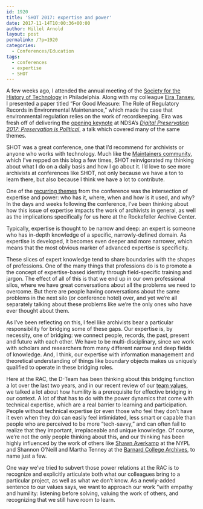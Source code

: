 ```yaml
---
id: 1920
title: 'SHOT 2017: expertise and power'
date: 2017-11-14T10:00:36+00:00
author: Hillel Arnold
layout: post
permalink: /?p=1920
categories:
  - Conferences/Education
tags:
  - conferences
  - expertise
  - SHOT
---
```

A few weeks ago, I attended the annual meeting of the [Society for the History of Technology](https://www.historyoftechnology.org/) in Philadelphia. Along with my colleague [Eira Tansey](http://eiratansey.com/), I presented a paper titled “For Good Measure: The Role of Regulatory Records in Environmental Maintenance,” which made the case that environmental regulation relies on the work of recordkeeping. Eira was fresh off of delivering the [opening keynote](http://eiratansey.com/2017/11/03/the-necessary-knowledge/) at NDSA’s [_Digital Preservation 2017: Preservation is Political_](http://ndsa.org/digital-preservation-2017/), a talk which covered many of the same themes.<!--more-->

SHOT was a great conference, one that I’d recommend for archivists or anyone who works with technology. Much like the [Maintainers community](http://themaintainers.org/), which I’ve repped on this blog a few times, SHOT reinvigorated my thinking about what I do on a daily basis and how I go about it. I’d love to see more archivists at conferences like SHOT, not only because we have a ton to learn there, but also because I think we have a lot to contribute.

One of the [recurring themes](https://twitter.com/helrond/status/924281014674960384) from the conference was the intersection of expertise and power: who has it, where, when and how is it used, and why? In the days and weeks following the conference, I’ve been thinking about how this issue of expertise impacts the work of archivists in general, as well as the implications specifically for us here at the Rockefeller Archive Center.

Typically, expertise is thought to be narrow and deep: an expert is someone who has in-depth knowledge of a specific, narrowly-defined domain. As expertise is developed, it becomes even deeper and more narrower, which means that the most obvious marker of advanced expertise is specificity.

These slices of expert knowledge tend to share boundaries with the shapes of professions. One of the many things that professions do is to promote a the concept of expertise-based identity through field-specific training and jargon. The effect of all of this is that we end up in our own professional silos, where we have great conversations about all the problems we need to overcome. But there are people having conversations about the same problems in the next silo (or conference hotel) over, and yet we’re all separately talking about these problems like we’re the only ones who have ever thought about them.

As I’ve been reflecting on this, I feel like archivists bear a particular responsibility for bridging some of these gaps. Our expertise is, by necessity, one of bridging: we connect people, records, the past, present and future with each other. We have to be multi-disciplinary, since we work with scholars and researchers from many different narrow and deep fields of knowledge. And, I think, our expertise with information management and theoretical understanding of things like boundary objects makes us uniquely qualified to operate in these bridging roles.

Here at the RAC, the D-Team has been thinking about this bridging function a lot over the last two years, and in our recent review of our [team values](https://github.com/RockefellerArchiveCenter/dteamValues/blob/master/values.md), we talked a lot about how humility is a prerequisite for effective bridging in our context. A lot of that has to do with the power dynamics that come with technical expertise, which are a real barrier to learning and participation. People without technical expertise (or even those who feel they don’t have it even when they do) can easily feel intimidated, less smart or capable than people who are perceived to be more “tech-savvy,” and can often fail to realize that they important, irreplaceable and unique knowledge. Of course, we’re not the only people thinking about this, and our thinking has been highly influenced by the work of others like [Shawn Averkamp](https://github.com/saverkamp/loc-talk-2017#before-we-start) at the NYPL and Shannon O’Neill and Martha Tenney at the [Barnard College Archives](https://archives.barnard.edu/), to name just a few.

One way we’ve tried to subvert those power relations at the RAC is to recognize and explicitly articulate both what our colleagues bring to a particular project, as well as what we don’t know. As a newly-added sentence to our values says, we want to approach our work “with empathy and humility: listening before solving, valuing the work of others, and recognizing that we still have room to learn.
